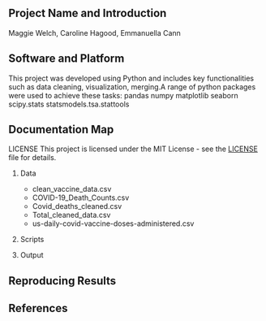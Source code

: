## Project Name and Introduction 
 Maggie Welch, Caroline Hagood, Emmanuella Cann


## Software and Platform

This project was developed using Python and includes key functionalities such as data cleaning, visualization, merging.A range of python packages were used to achieve these tasks:
pandas
numpy
matplotlib
seaborn
scipy.stats
statsmodels.tsa.stattools

## Documentation Map

LICENSE
This project is licensed under the MIT License - see the [LICENSE]() file for details.

1. Data
   - clean_vaccine_data.csv
   - COVID-19_Death_Counts.csv
   - Covid_deaths_cleaned.csv
   - Total_cleaned_data.csv
   - us-daily-covid-vaccine-doses-administered.csv

2. Scripts
3. Output


## Reproducing Results


## References

